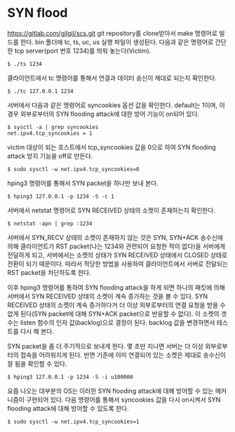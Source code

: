 SYN flood
===

https://gitlab.com/gilgil/scs.git git repository를 clone받아서 make 명령어로 빌드를 한다. bin 폴더에 tc, ts, uc, us 실행 파일이 생성된다. 다음과 같은 명령어로 간단한 tcp server(port 번호 1234)를 띄워 놓는다(Victim).
```
$ ./ts 1234
```

클라이언트에서 tc 명령어를 통해서 연결과 데이터 송신이 제대로 되는지 확인한다.
```
$ ./tc 127.0.0.1 1234
```

서버에서 다음과 같은 명령어로 syncookies 옵션 값을 확인한다. default는 1이며, 이 경우 외부로부터의 SYN flooding attack에 대한 방어 기능이 on되어 있다.
```
$ sysctl -a | grep syncookies
net.ipv4.tcp_syncookies = 1
```

victim 대상이 되는 호스트에서 tcp_syncookies 값을 0으로 하여 SYN flooding attack 방지 기능을 off로 만든다.
```
$ sudo sysctl -w net.ipv4.tcp_syncookies=0
```

hping3 명령어를 통해서 SYN packet을 하나만 보내 본다.
```
$ hping3 127.0.0.1 -p 1234 -S -c 1
```

서버에서 netstat 명령어로 SYN RECEIVED 상태의 소켓이 존재하는지 확인한다.
```
$ netstat -apn | grep :1234
```

서버에서 SYN_RECV 상태의 소켓이 존재하지 않는 것은 SYN, SYN+ACK 송수신에 의해 클라이언트가 RST packet(나는 1234와 관련되어 요청한 적이 없다)을 서버에게 전달하게 되고, 서버에서는 소켓의 상태가 SYN RECEIVED 상태에서 CLOSED 상태로 전환이 되기 때문이다. 따라서 적당한 방법을 사용하여 클라이언트에서 서버로 전달되는 RST packet을 차단하도록 한다.

이후 hping3 명령어를 통하여 SYN flooding attack을 하게 되면 하나의 패킷에 의해 서버에서 SYN RECEIVED 상태의 소켓이 계속 증가하는 것을 볼 수 있다. SYN RECEIVED 상태의 소켓이 계속 증가하다거 더 이상 외부로부터의 연결 요청을 받을 수 없게 된다(SYN packet에 대해 SYN+ACK packet으로 반응할 수 없다). 이 소켓의 갯수는 listen 함수의 인자 값(backlog)으로 결정이 된다. backlog 값을 변경하면서 테스트를 다시 해 본다.

SYN packet을 좀 더 주기적으로 보내게 한다. 몇 초만 지나면 서버는 더 이상 외부로부터의 접속을 어려워지게 된다. 반면 기존에 이미 연결되어 있는 소켓은 제대로 송수신이 잘 됨을 확인할 수 있다.
```
$ hping3 127.0.0.1 -p 1234 -S -i u100000
```

요즘 나오는 대부분의 OS는 이러한 SYN flooding attack에 대해 방어할 수 있는 메커니즘이 구현되어 있다. 다음 명령어를 통해서 syncookies 값을 다시 on시켜서 SYN flooding attack에 대해 방어할 수 있도록 한다.
```
$ sudo sysctl -w net.ipv4.tcp_syncookies=1
```
